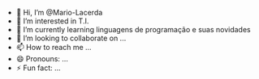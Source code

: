 - 👋 Hi, I’m @Mario-Lacerda
- 👀 I’m interested in T.I.
- 🌱 I’m currently learning linguagens de programação e suas novidades
- 💞️ I’m looking to collaborate on ...
- 📫 How to reach me ...
- 😄 Pronouns: ...
- ⚡ Fun fact: ...

<!---
Mario-Lacerda/Mario-Lacerda is a ✨ special ✨ repository because its `README.md` (this file) appears on your GitHub profile.
You can click the Preview link to take a look at your changes.
--->
